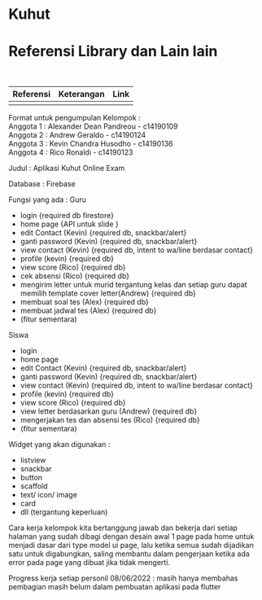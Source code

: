 # Kuhut

<h1> Referensi Library dan Lain lain </h1><br>

| Referensi | Keterangan  | Link  |
| :---:     | :-:         | :-:   |
|           |             |       |

Format untuk pengumpulan Kelompok :
</br>
Anggota 1 : Alexander Dean Pandreou - c14190109 </br>
Anggota 2 : Andrew Geraldo - c14190124 </br>
Anggota 3 : Kevin Chandra Husodho - c14190136 </br>
Anggota 4 : Rico Ronaldi - c14190123 </br>

Judul : Aplikasi Kuhut Online Exam

Database : Firebase

Fungsi yang ada :
Guru
- login {required db firestore}
- home page {API untuk slide }
- edit Contact (Kevin) {required db, snackbar/alert}
- ganti password (Kevin) {required db, snackbar/alert}
- view contact (Kevin) {required db, intent to wa/line berdasar contact}
- profile (kevin) {required db}
- view score (Rico) {required db}
- cek absensi (Rico) {required db}
- mengirim letter untuk murid tergantung kelas dan setiap guru dapat memilih template cover letter(Andrew) {required db}
- membuat soal tes (Alex) {required db}
- membuat jadwal tes (Alex) {required db}
- (fitur sementara)

Siswa
- login
- home page
- edit Contact (Kevin) {required db, snackbar/alert}
- ganti password (Kevin) {required db, snackbar/alert}
- view contact (Kevin) {required db, intent to wa/line berdasar contact}
- profile (kevin) {required db}
- view score (Rico) {required db}
- view letter berdasarkan guru (Andrew) {required db}
- mengerjakan tes dan absensi tes (Rico) {required db}
- (fitur sementara)

Widget yang akan digunakan :
- listview
- snackbar
- button
- scaffold
- text/ icon/ image
- card
- dll (tergantung keperluan)

Cara kerja kelompok
	kita bertanggung jawab dan bekerja dari setiap halaman yang sudah dibagi dengan desain awal 1 page pada home untuk menjadi dasar dari type model ui page, lalu ketika semua sudah dijadikan satu untuk digabungkan, saling membantu dalam pengerjaan ketika ada error pada page yang dibuat jika tidak mengerti.

Progress kerja setiap personil
	08/06/2022 : masih hanya membahas pembagian masih belum dalam pembuatan aplikasi pada flutter
